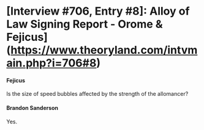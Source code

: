 # [Interview #706, Entry #8]: Alloy of Law Signing Report - Orome & Fejicus](https://www.theoryland.com/intvmain.php?i=706#8)

#### Fejicus

Is the size of speed bubbles affected by the strength of the allomancer?

#### Brandon Sanderson

Yes.

